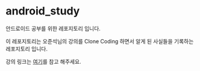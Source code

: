 # android_study

 안드로이드 공부를 위한 레포지토리 입니다.
 
 이 레포지토리는 오준석님의 강의를 Clone Coding 하면서 알게 된 사실들을 기록하는 레포지토리 입니다.
 
 강의 링크는 [여기](https://www.youtube.com/watch?v=pG6OkJ3rSjg)를 참고 해주세요.
 
